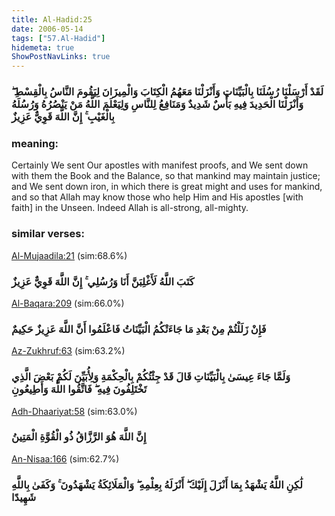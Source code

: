 ```yaml
---
title: Al-Hadid:25
date: 2006-05-14
tags: ["57.Al-Hadid"]
hidemeta: true 
ShowPostNavLinks: true 
---
```

### لَقَدْ أَرْسَلْنَا رُسُلَنَا بِالْبَيِّنَاتِ وَأَنْزَلْنَا مَعَهُمُ الْكِتَابَ وَالْمِيزَانَ لِيَقُومَ النَّاسُ بِالْقِسْطِ ۖ وَأَنْزَلْنَا الْحَدِيدَ فِيهِ بَأْسٌ شَدِيدٌ وَمَنَافِعُ لِلنَّاسِ وَلِيَعْلَمَ اللَّهُ مَنْ يَنْصُرُهُ وَرُسُلَهُ بِالْغَيْبِ ۚ إِنَّ اللَّهَ قَوِيٌّ عَزِيزٌ
### meaning: 
Certainly We sent Our apostles with manifest proofs, and We sent down with them the Book and the Balance, so that mankind may maintain justice; and We sent down iron, in which there is great might and uses for mankind, and so that Allah may know those who help Him and His apostles [with faith] in the Unseen. Indeed Allah is all-strong, all-mighty.
### similar verses: 

[Al-Mujaadila:21](/58/21) (sim:68.6%)

### كَتَبَ اللَّهُ لَأَغْلِبَنَّ أَنَا وَرُسُلِي ۚ إِنَّ اللَّهَ قَوِيٌّ عَزِيزٌ

[Al-Baqara:209](/2/209) (sim:66.0%)

### فَإِنْ زَلَلْتُمْ مِنْ بَعْدِ مَا جَاءَتْكُمُ الْبَيِّنَاتُ فَاعْلَمُوا أَنَّ اللَّهَ عَزِيزٌ حَكِيمٌ

[Az-Zukhruf:63](/43/63) (sim:63.2%)

### وَلَمَّا جَاءَ عِيسَىٰ بِالْبَيِّنَاتِ قَالَ قَدْ جِئْتُكُمْ بِالْحِكْمَةِ وَلِأُبَيِّنَ لَكُمْ بَعْضَ الَّذِي تَخْتَلِفُونَ فِيهِ ۖ فَاتَّقُوا اللَّهَ وَأَطِيعُونِ

[Adh-Dhaariyat:58](/51/58) (sim:63.0%)

### إِنَّ اللَّهَ هُوَ الرَّزَّاقُ ذُو الْقُوَّةِ الْمَتِينُ

[An-Nisaa:166](/4/166) (sim:62.7%)

### لَٰكِنِ اللَّهُ يَشْهَدُ بِمَا أَنْزَلَ إِلَيْكَ ۖ أَنْزَلَهُ بِعِلْمِهِ ۖ وَالْمَلَائِكَةُ يَشْهَدُونَ ۚ وَكَفَىٰ بِاللَّهِ شَهِيدًا

